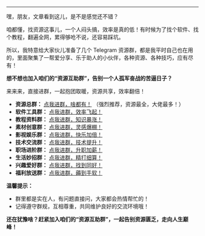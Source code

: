 
---

嘿，朋友，文章看到这儿，是不是感觉还不错？

咱都懂，找资源这事儿，一个人闷头搞，效率是真的低！有时候为了找个软件、找个教程，翻遍全网，累得够呛不说，还容易踩坑。

所以，我特意给大家伙儿准备了几个 Telegram 资源群，都是我平时自己也在用的，里面聚集了一帮爱分享、乐于助人的小伙伴，各种资源、各种技巧，应有尽有！

**想不想也加入咱们的“资源互助群”，告别一个人孤军奋战的苦逼日子？**

来来来，直接进群，一起抱团取暖，资源共享，效率翻倍！

*   **资源总群：** [点我进群，啥都有！](https://t.me/zzkdm) （强烈推荐，资源最全，大佬最多！）
*   **软件工具群：** [点我进群，效率飞起！]([链接2](https://t.me/zzkdm1))
*   **教程资料群：** [点我进群，知识暴涨！]([链接3](https://t.me/zzkdm2))
*   **素材创意群：** [点我进群，灵感爆棚！]([链接4](https://t.me/zzkdm3))
*   **影视娱乐群：** [点我进群，快乐加倍！]([链接5](https://t.me/zzkdm4))
*   **技术交流群：** [点我进群，技术提升！]([链接6](https://t.me/zzkdm5))
*   **职场进阶群：** [点我进群，升职加薪！]([链接7](https://t.me/zzkdm6))
*   **生活妙招群：** [点我进群，精打细算！]([链接8](https://t.me/zzkdm7))
*   **兴趣爱好群：** [点我进群，找到同好！]([链接9](https://t.me/zzkdm8))
*   **福利放送群：** [点我进群，薅到手软！]([链接10](https://t.me/zzkdm9))

**温馨提示：**

*   群里都是实在人，有问题直接问，大家都会热情帮忙的！
*   记得遵守群规，互相尊重，共同维护良好的交流环境哦！

**还在犹豫啥？赶紧加入咱们的“资源互助群”，一起告别资源匮乏，走向人生巅峰！**
